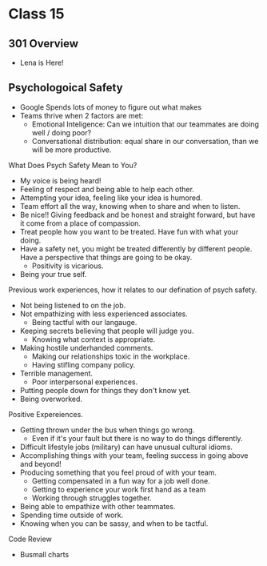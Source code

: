 # Class 15

## 301 Overview

- Lena is Here!

## Psychologoical Safety

- Google Spends lots of money to figure out what makes 
- Teams thrive when 2 factors are met:
  - Emotional Inteligence: Can we intuition that our teammates are doing well / doing poor?
  - Conversational distribution: equal share in our conversation, than we will be more productive.

What Does Psych Safety Mean to You?
- My voice is being heard!
- Feeling of respect and being able to help each other.
- Attempting your idea, feeling like your idea is humored.
- Team effort all the way, knowing when to share and when to listen.
- Be nice!! Giving feedback and be honest and straight forward, but have it come from a place of compassion.
- Treat people how you want to be treated.  Have fun with what your doing.
- Have a safety net, you might be treated differently by different people.  Have a perspective that things are going to be okay.
  - Positivity is vicarious.
- Being your true self.

Previous work experiences, how it relates to our defination of psych safety.

- Not being listened to on the job.
- Not empathizing with less experienced associates.
  - Being tactful with our langauge.
- Keeping secrets believing that people will judge you.
  - Knowing what context is appropriate.
- Making hostile underhanded comments.
  - Making our relationships toxic in the workplace.
  - Having stifling company policy.
- Terrible management.
  - Poor interpersonal experiences.
- Putting people down for things they don't know yet.
- Being overworked.

Positive Expereiences.

- Getting thrown under the bus when things go wrong.
  - Even if it's your fault but there is no way to do things differently.
- Difficult lifestyle jobs (military) can have unusual cultural idioms.
- Accomplishing things with your team, feeling success in going above and beyond!
- Producing something that you feel proud of with your team.
  - Getting compensated in a fun way for a job well done.
  - Getting to experience your work first hand as a team
  - Working through struggles together.
- Being able to empathize with other teammates.
- Spending time outside of work.
- Knowing when you can be sassy, and when to be tactful.

Code Review

- Busmall charts